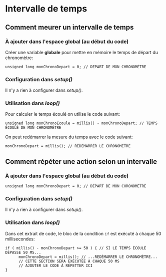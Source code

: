 # Intervalle de temps


## Comment meurer un intervalle de temps


### À ajouter dans l'espace global (au début du code)

Créer une variable **globale** pour mettre en mémoire le temps de départ du chronomètre:
```arduino
unsigned long monChronoDepart = 0; // DEPART DE MON CHRONOMÈTRE
```
### Configuration dans *setup()*

Il n'y a rien à configurer dans *setup()*.

### Utilisation dans *loop()*
Pour calculer le temps écoulé on utilise le code suivant: 
```arduino
unsigned long monChronoEcoule = millis() - monChronoDepart; // TEMPS ÉCOULÉ DE MON CHRONOMÈTRE
```

On peut redémarrer la mesure du temps avec le code suivant:
```arduino
monChronoDepart = millis(); // REDÉMARRER LE CHRONOMÈTRE
```

## Comment répéter une action selon un intervalle

### À ajouter dans l'espace global (au début du code)
```arduino
unsigned long monChronoDepart = 0; // DEPART DE MON CHRONOMÈTRE
```

### Configuration dans *setup()*
Il n'y a rien à configurer dans *setup()*.

### Utilisation dans *loop()*
Dans cet extrait de code, le bloc de la condition `if` est exécuté à chaque 50 millisecondes: 

```arduino
if ( millis() - monChronoDepart >= 50 ) { // SI LE TEMPS ÉCOULÉ DÉPASSE 50 MS...
      monChronoDepart = millis(); // ...REDÉMARRER LE CHRONOMÈTRE...
      // CETTE SECTION SERA EXÉCUTÉE À CHAQUE 50 MS
      // AJOUTER LE CODE À RÉPETTER ICI
}
```

